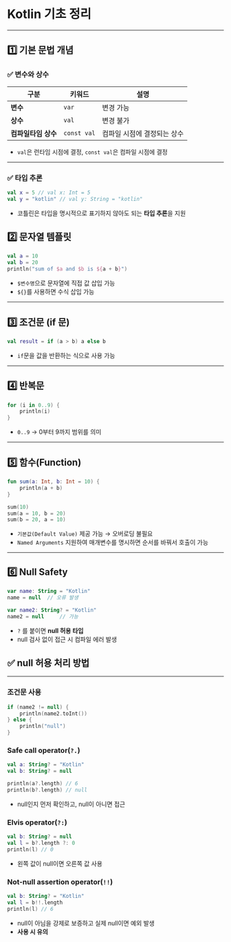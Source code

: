 # Kotlin 기초 정리

---

## 1️⃣ 기본 문법 개념

### ✅ 변수와 상수

| 구분 | 키워드 | 설명              |
|------|---------|-----------------|
| **변수** | `var` | 변경 가능           |
| **상수** | `val` | 변경 불가           |
| **컴파일타임 상수** | `const val` | 컴파일 시점에 결정되는 상수 |
- `val`은 런타임 시점에 결정, `const val`은 컴파일 시점에 결정
---

### ✅ 타입 추론

```kotlin
val x = 5 // val x: Int = 5
val y = "kotlin" // val y: String = "kotlin"
```
- 코틀린은 타입을 명시적으로 표기하지 않아도 되는 **타입 추론**을 지원

## 2️⃣ 문자열 템플릿

```kotlin
val a = 10
val b = 20
println("sum of $a and $b is ${a + b}")
```
- `$변수명`으로 문자열에 직접 값 삽입 가능
- `${}`를 사용하면 수식 삽입 가능

---

## 3️⃣ 조건문 (if 문)

```kotlin
val result = if (a > b) a else b
```
- `if`문을 값을 반환하는 식으로 사용 가능

---

## 4️⃣ 반복문

```kotlin
for (i in 0..9) {
    println(i)
}
```
- `0..9` → 0부터 9까지 범위를 의미

---

## 5️⃣ 함수(Function)

```kotlin
fun sum(a: Int, b: Int = 10) {
    println(a + b)
}

sum(10)         
sum(a = 10, b = 20)
sum(b = 20, a = 10)
```
- `기본값(Default Value)` 제공 가능 → 오버로딩 불필요
- `Named Arguments` 지원하여 매개변수를 명시하면 순서를 바꿔서 호출이 가능

---

## 6️⃣ Null Safety

```kotlin
var name: String = "Kotlin"
name = null  // 오류 발생

var name2: String? = "Kotlin"
name2 = null     // 가능
```
- `?` 를 붙이면 **null 허용 타입**
- null 검사 없이 접근 시 컴파일 에러 발생

## ✅ null 허용 처리 방법

---

### 조건문 사용
```kotlin
if (name2 != null) {
    println(name2.toInt())
} else {
    println("null")
}
```

### Safe call operator(`?.`)
```kotlin
val a: String? = "Kotlin"
val b: String? = null

println(a?.length) // 6
println(b?.length) // null
```
- null인지 먼저 확인하고, null이 아니면 접근

### Elvis operator(`?:`)
```kotlin
val b: String? = null
val l = b?.length ?: 0
println(l) // 0
```
- 왼쪽 값이 null이면 오른쪽 값 사용

### Not-null assertion operator(`!!`)
```kotlin
val b: String? = "Kotlin"
val l = b!!.length
println(l) // 6
```
- null이 아님을 강제로 보증하고 실제 null이면 예외 발생
- **사용 시 유의**